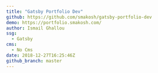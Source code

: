 ```yaml
---
title: "Gatsby Portfolio Dev"
github: https://github.com/smakosh/gatsby-portfolio-dev
demo: https://portfolio.smakosh.com/
author: Ismail Ghallou
ssg:
  - Gatsby
cms:
  - No Cms
date: 2018-12-27T16:25:46Z
github_branch: master
---
```

